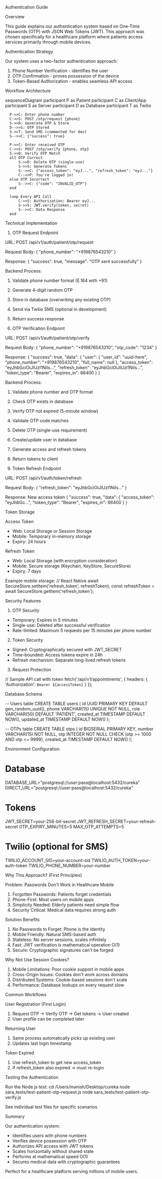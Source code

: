 Authentication Guide

  Overview

  This guide explains our authentication system based on One-Time Passwords (OTP) with JSON Web Tokens (JWT). This approach was
  chosen specifically for a healthcare platform where patients access services primarily through mobile devices.

  Authentication Strategy

  Our system uses a two-factor authentication approach:
  1. Phone Number Verification - identifies the user
  2. OTP Confirmation - proves possession of the device
  3. Token-Based Authorization - enables seamless API access

  Workflow Architecture

  sequenceDiagram
      participant P as Patient
      participant C as Client/App
      participant S as Server
      participant D as Database
      participant T as Twilio

      P->>C: Enter phone number
      C->>S: POST /otp/request {phone}
      S->>D: Generate OTP & Store
      D-->>S: OTP Stored
      S->>T: Send SMS (commented for dev)
      S-->>C: {"success": true}

      P->>C: Enter received OTP
      C->>S: POST /otp/verify {phone, otp}
      S->>D: Verify OTP Match
      alt OTP Correct
          S->>D: Delete OTP (single-use)
          S->>S: Generate Tokens
          S-->>C: {"access_token": "eyJ...", "refresh_token": "eyJ..."}
          C-->>P: You're logged in!
      else OTP Incorrect
          S-->>C: {"code": "INVALID_OTP"}
      end

      loop Every API Call
          C->>S: Authorization: Bearer eyJ...
          S->>S: JWT.verify(token, secret)
          S-->>C: Data Response
      end

  Technical Implementation

  1. OTP Request Endpoint

  URL: POST /api/v1/auth/patient/otp/request

  Request Body:
  {
    "phone_number": "+919876543210"
  }

  Response:
  {
    "success": true,
    "message": "OTP sent successfully"
  }

  Backend Process:
  1. Validate phone number format (E.164 with +91)
  2. Generate 4-digit random OTP
  3. Store in database (overwriting any existing OTP)
  4. Send via Twilio SMS (optional in development)
  5. Return success response

  2. OTP Verification Endpoint

  URL: POST /api/v1/auth/patient/otp/verify

  Request Body:
  {
    "phone_number": "+919876543210",
    "otp_code": "1234"
  }

  Response:
  {
    "success": true,
    "data": {
      "user": {
        "user_id": "uuid-here",
        "phone_number": "+919876543210",
        "full_name": null
      },
      "access_token": "eyJhbGciOiJIUzI1NiIs...",
      "refresh_token": "eyJhbGciOiJIUzI1NiIs...",
      "token_type": "Bearer",
      "expires_in": 86400
    }
  }

  Backend Process:
  1. Validate phone number and OTP format
  2. Check OTP exists in database
  3. Verify OTP not expired (5-minute window)
  4. Validate OTP code matches
  5. Delete OTP (single-use requirement)
  6. Create/update user in database
  7. Generate access and refresh tokens
  8. Return tokens to client

  3. Token Refresh Endpoint

  URL: POST /api/v1/auth/token/refresh

  Request Body:
  {
    "refresh_token": "eyJhbGciOiJIUzI1NiIs..."
  }

  Response: New access token
  {
    "success": true,
    "data": {
      "access_token": "eyJhbGc...",
      "token_type": "Bearer",
      "expires_in": 86400
    }
  }

  Token Storage

  Access Token

  - Web: Local Storage or Session Storage
  - Mobile: Temporary in-memory storage
  - Expiry: 24 hours

  Refresh Token

  - Web: Local Storage (with encryption consideration)
  - Mobile: Secure storage (Keychain, KeyStore, SecureStore)
  - Expiry: 7 days

  Example mobile storage:
  // React Native
  await SecureStore.setItem('refresh_token', refreshToken);
  const refreshToken = await SecureStore.getItem('refresh_token');

  Security Features

  1. OTP Security

  - Temporary: Expires in 5 minutes
  - Single-use: Deleted after successful verification
  - Rate-limited: Maximum 5 requests per 15 minutes per phone number

  2. Token Security

  - Signed: Cryptographically secured with JWT_SECRET
  - Time-bounded: Access tokens expire in 24h
  - Refresh mechanism: Separate long-lived refresh tokens

  3. Request Protection

  // Sample API call with token
  fetch('/api/v1/appointments', {
    headers: {
      'Authorization': `Bearer ${accessToken}`
    }
  });

  Database Schema

  -- Users table
  CREATE TABLE users (
    id UUID PRIMARY KEY DEFAULT gen_random_uuid(),
    phone VARCHAR(15) UNIQUE NOT NULL,
    role VARCHAR(50) DEFAULT 'PATIENT',
    created_at TIMESTAMP DEFAULT NOW(),
    updated_at TIMESTAMP DEFAULT NOW()
  );

  -- OTPs table
  CREATE TABLE otps (
    id BIGSERIAL PRIMARY KEY,
    number VARCHAR(15) NOT NULL,
    otp INTEGER NOT NULL CHECK (otp >= 1000 AND otp <= 9999),
    created_at TIMESTAMP DEFAULT NOW()
  );

  Environment Configuration

  # Database
  DATABASE_URL="postgresql://user:pass@localhost:5432/cureka"
  DIRECT_URL="postgresql://user:pass@localhost:5432/cureka"

  # Tokens
  JWT_SECRET=your-256-bit-secret
  JWT_REFRESH_SECRET=your-refresh-secret
  OTP_EXPIRY_MINUTES=5
  MAX_OTP_ATTEMPTS=5

  # Twilio (optional for SMS)
  TWILIO_ACCOUNT_SID=your-account-sid
  TWILIO_AUTH_TOKEN=your-auth-token
  TWILIO_PHONE_NUMBER=your-number

  Why This Approach? (First Principles)

  Problem: Passwords Don't Work in Healthcare Mobile

  1. Forgotten Passwords: Patients forget credentials
  2. Phone-First: Most users on mobile apps
  3. Simplicity Needed: Elderly patients need simple flow
  4. Security Critical: Medical data requires strong auth

  Solution Benefits

  1. No Passwords to Forget: Phone is the identity
  2. Mobile Friendly: Natural SMS-based auth
  3. Stateless: No server sessions, scales infinitely
  4. Fast: JWT verification is mathematical operation O(1)
  5. Secure: Cryptographic signatures can't be forged

  Why Not Use Session Cookies?

  1. Mobile Limitations: Poor cookie support in mobile apps
  2. Cross-Origin Issues: Cookies don't work across domains
  3. Distributed Systems: Cookie-based sessions don't scale
  4. Performance: Database lookups on every request slow

  Common Workflows

  User Registration (First Login)

  1. Request OTP → Verify OTP → Get tokens → User created
  2. User profile can be completed later

  Returning User

  1. Same process automatically picks up existing user
  2. Updates last login timestamp

  Token Expired

  1. Use refresh_token to get new access_token
  2. If refresh_token also expired → must re-login

  Testing the Authentication

  Run the Node.js test:
  cd /Users/manish/Desktop/cureka
  node sara_tests/test-patient-otp-request.js
  node sara_tests/test-patient-otp-verify.js

  See individual test files for specific scenarios.

  Summary

  Our authentication system:
  - Identifies users with phone numbers
  - Verifies device possession with OTP
  - Authorizes API access with JWT tokens
  - Scales horizontally without shared state
  - Performs at mathematical speed O(1)
  - Secures medical data with cryptographic guarantees

  Perfect for a healthcare platform serving millions of mobile users.

